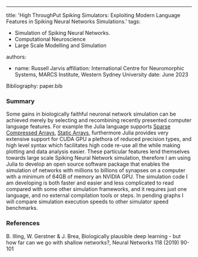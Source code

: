 -----
title: 'High ThroughPut Spiking Simulators: Exploiting Modern Language Features in Spiking Neural Networks Simulations.'
tags:
  - Simulation of Spiking Neural Networks.
  - Computational Neuroscience
  - Large Scale Modelling and Simulation

authors:
  - name: Russell Jarvis
    affiliation: International Centre for Neuromorphic Systems, MARCS Institute, Western Sydney University
date: June  2023

Bibliography: paper.bib

### Summary
Some gains in biologically faithful neuronal network simulation can be achieved merely by selecting and recombining recently presented computer language features. For example the Julia language supports [Sparse Compressed Arrays](https://docs.julialang.org/en/v1/stdlib/SparseArrays/), [Static Arrays](https://juliaarrays.github.io/StaticArrays.jl/stable/), furthermore Julia provides very extensive support for CUDA GPU a plethora of reduced precision types, and high level syntax which facilitates high code re-use all the while making plotting and data analysis easier. These particular features lend themselves towards large scale Spiking Neural Network simulation, therefore I am using Julia to develop an open source software package that enables the simulation of networks with millions to billions of synapses on a computer with a minimum of 64GB of memory an NVIDIA GPU. The simulation code I am developing is both faster and easier and less complicated to read compared with some other simulation frameworks, and it requires just one language, and no external compilation tools or steps. In pending graphs I will compare simulation execution speeds to other simulator speed benchmarks. 

### References
B. Illing, W. Gerstner & J. Brea, Biologically plausible deep learning - but how far can we go with shallow networks?, Neural Networks 118 (2019) 90-101
